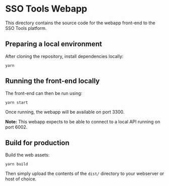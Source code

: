 # SSO Tools Webapp

This directory contains the source code for the webapp front-end to the SSO Tools platform.

## Preparing a local environment

After cloning the repository, install dependencies locally:

```shell
yarn
```

## Running the front-end locally

The front-end can then be run using:

```shell
yarn start
```

Once running, the webapp will be available on port 3300.

**Note:** This webapp expects to be able to connect to a local API running on port 6002.

## Build for production

Build the web assets:

```shell
yarn build
```

Then simply upload the contents of the `dist/` directory to your webserver or host of choice.